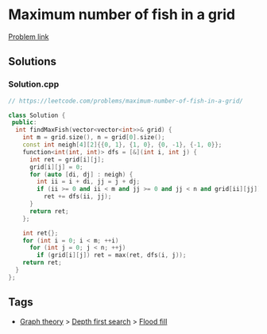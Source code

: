 # Maximum number of fish in a grid

[Problem link](https://leetcode.com/problems/maximum-number-of-fish-in-a-grid/)

## Solutions


### Solution.cpp
```cpp
// https://leetcode.com/problems/maximum-number-of-fish-in-a-grid/

class Solution {
 public:
  int findMaxFish(vector<vector<int>>& grid) {
    int m = grid.size(), n = grid[0].size();
    const int neigh[4][2]{{0, 1}, {1, 0}, {0, -1}, {-1, 0}};
    function<int(int, int)> dfs = [&](int i, int j) {
      int ret = grid[i][j];
      grid[i][j] = 0;
      for (auto [di, dj] : neigh) {
        int ii = i + di, jj = j + dj;
        if (ii >= 0 and ii < m and jj >= 0 and jj < n and grid[ii][jj])
          ret += dfs(ii, jj);
      }
      return ret;
    };

    int ret{};
    for (int i = 0; i < m; ++i)
      for (int j = 0; j < n; ++j)
        if (grid[i][j]) ret = max(ret, dfs(i, j));
    return ret;
  }
};
```
## Tags

* [Graph theory](/Collections/graph-theory.md#graph-theory) > [Depth first search](/Collections/graph-theory.md#depth-first-search) > [Flood fill](/Collections/graph-theory.md#flood-fill)
